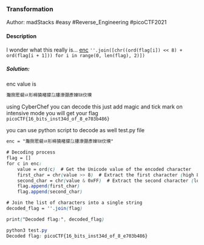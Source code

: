 ### Transformation

Author: madStacks
#easy #Reverse_Engineering #picoCTF2021 
#### Description

I wonder what this really is... [enc](https://mercury.picoctf.net/static/1d8a5a2779c4dc24999f0358d7a1a786/enc) `''.join([chr((ord(flag[i]) << 8) + ord(flag[i + 1])) for i in range(0, len(flag), 2)])`

##### Solution:
enc value is
```css
灩捯䍔䙻ㄶ形楴獟楮獴㌴摟潦弸彥㜰㍢㐸㙽
```

using CyberChef you can decode this just add magic and tick mark on intensive mode
you will get your flag `picoCTF{16_bits_inst34d_of_8_e703b486}`


you can use python script to decode as well
test.py file
```css
enc = "灩捯䍔䙻ㄶ形楴獟楮獴㌴摟潦弸彥㜰㍢㐸㙽"

# Decoding process
flag = []
for c in enc:
    value = ord(c)  # Get the Unicode value of the encoded character
    first_char = chr(value >> 8)  # Extract the first character (high 8 bits)
    second_char = chr(value & 0xFF)  # Extract the second character (low 8 bits)
    flag.append(first_char)
    flag.append(second_char)

# Join the list of characters into a single string
decoded_flag = ''.join(flag)

print("Decoded flag:", decoded_flag)

```

```css
python3 test.py               
Decoded flag: picoCTF{16_bits_inst34d_of_8_e703b486}
```


